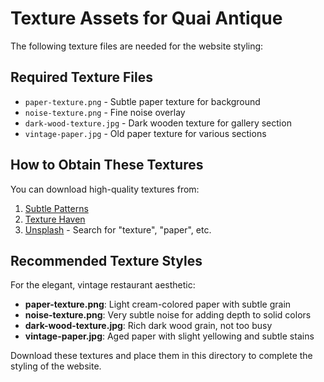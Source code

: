 # Texture Assets for Quai Antique

The following texture files are needed for the website styling:

## Required Texture Files

- `paper-texture.png` - Subtle paper texture for background
- `noise-texture.png` - Fine noise overlay
- `dark-wood-texture.jpg` - Dark wooden texture for gallery section
- `vintage-paper.jpg` - Old paper texture for various sections

## How to Obtain These Textures

You can download high-quality textures from:

1. [Subtle Patterns](https://www.toptal.com/designers/subtlepatterns/)
2. [Texture Haven](https://texturehaven.com/)
3. [Unsplash](https://unsplash.com/) - Search for "texture", "paper", etc.

## Recommended Texture Styles

For the elegant, vintage restaurant aesthetic:

- **paper-texture.png**: Light cream-colored paper with subtle grain
- **noise-texture.png**: Very subtle noise for adding depth to solid colors
- **dark-wood-texture.jpg**: Rich dark wood grain, not too busy
- **vintage-paper.jpg**: Aged paper with slight yellowing and subtle stains

Download these textures and place them in this directory to complete the styling of the website.
